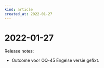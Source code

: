 ```yaml
---
kind: article
created_at: 2022-01-27
---
```


# 2022-01-27

Release notes:

* Outcome voor OQ-45 Engelse versie gefixt.
